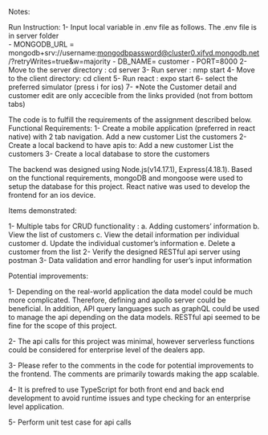 Notes:

Run Instruction:
1-  Input local variable in .env file as follows. The .env file is in server folder  
    - MONGODB_URL = mongodb+srv://username:mongodbpassword@cluster0.xjfvd.mongodb.net/?retryWrites=true&w=majority
    - DB_NAME= customer
    - PORT=8000
2-  Move to the server directory : cd server
3-  Run server : nmp start
4-  Move to the client directory: cd client
5-  Run react : expo start
6-  select the preferred  simulator (press i for ios)
7-  *Note the Customer detail and customer edit are only accecible from the links provided (not from bottom tabs)


The code is to fulfill the requirements of the assignment described below. 
Functional Requirements:
1-  Create a mobile application (preferred in react native) with 2 tab navigation.
    Add a new customer
    List the customers
2-  Create a local backend to have apis to:
	Add a new customer
	List the customers
3-	Create a local database to store the customers

The backend was designed using Node.js(v14.17.1), Express(4.18.1).
Based on the functional requirements, mongoDB and mongoose were used to setup the database for this project. 
React native was used to develop the frontend for an ios device. 

Items demonstrated:

1-	Multiple tabs for CRUD functionality :
    a.	Adding customers’ information
    b.	View the list of customers
    c.	View the detail information per individual customer
    d.	Update the individual customer’s information
    e.	Delete a customer from the list
2-	Verify the designed RESTful api server using postman
3-	Data validation and error handling for user’s input information

Potential improvements:

1-  Depending on the real-world application the data model could be much more complicated. Therefore, 
    defining and apollo server could be beneficial. In addition, API query languages such as graphQL could be used to manage 
    the api depending on the data models. RESTful api seemed to be fine for the scope of this project. 

2-  The api calls for this project was minimal, however serverless functions could be considered for enterprise level of the dealers app. 

3-  Please refer to the comments in the code for potential improvements to the frontend. The comments are primarily towards making the app scalable.

4-  It is prefred to use TypeScript for both front end and back end development to avoid runtime issues and type checking for an enterprise level 	     application. 

5-  Perform unit test case for api calls
